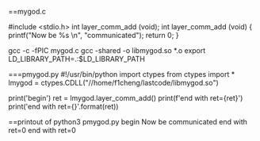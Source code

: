 
==mygod.c

#include <stdio.h>
int layer_comm_add (void);
int layer_comm_add (void)
{
  printf("Now be %s \n", "communicated");
  return 0;
}

gcc -c -fPIC mygod.c
gcc -shared -o libmygod.so *.o
export LD_LIBRARY_PATH=.:$LD_LIBRARY_PATH


===pmygod.py
#!/usr/bin/python
import ctypes
from ctypes import *
lmygod = ctypes.CDLL("//home/f1cheng/lastcode/libmygod.so")

print('begin')
ret = lmygod.layer_comm_add()
print(f'end with ret={ret}')
print('end with ret={}'.format(ret))

==printout of python3 pmygod.py
begin
Now be communicated
end with ret=0
end with ret=0

